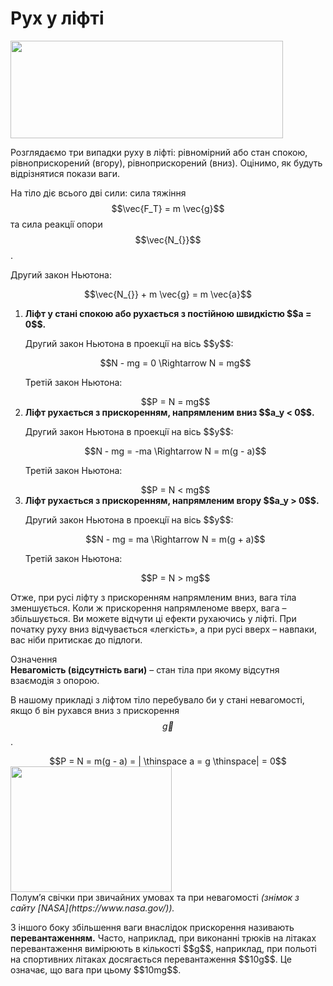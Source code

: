 # Рух у лiфтi

<div class="space"><img class="image" width="436" height="156" src="https://rawgit.com/chudaol/ed-era-book-physics/master/images/chapter_4/14.png"></div>

Розглядаємо три випадки руху в лiфтi: рiвномiрний або стан спокою, рiвноприскорений (вгору), рiвноприскорений (вниз). Оцiнимо, як будуть вiдрiзнятися покази ваги.

На тiло дiє всього двi сили: сила тяжiння $$\vec{F_Т} = m \vec{g}$$ та сила реакцiї опори $$\vec{N_{}}$$.

Другий закон Ньютона:

<div class="space" align="center">$$\vec{N_{}} + m \vec{g} = m \vec{a}$$</div>

<ol>
<li>
<span class="p1"><b>Лiфт у станi спокою або рухається з постiйною швидкiстю $$a = 0$$.</b></span>

<p class="p3">Другий закон Ньютона в проекцiї на вісь $$y$$:</p>

<div class="space" align="center">$$N - mg = 0 \Rightarrow N = mg$$</div>

Третiй закон Ньютона:

<div class="space" align="center">$$P = N = mg$$</div>
</li>
<li>
<span class="p1"><b>Лiфт рухається з прискоренням, напрямленим вниз $$a_y < 0$$.</b></span>

<p class="p3">Другий закон Ньютона в проекцiї на вісь $$y$$:</p>

<div class="center" align="center">$$N - mg = -ma \Rightarrow N = m(g - a)$$</div>

Третiй закон Ньютона:

<div class="space" align="center">$$P = N < mg$$</div>
</li>

<li>
<span class="p1"><b>Лiфт рухається з прискоренням, напрямленим вгору $$a_y > 0$$.</b></span>

<p class="p3">Другий закон Ньютона в проекцiї на вісь $$y$$:</p>

<div class="space" align="center">$$N - mg = ma \Rightarrow N = m(g + a)$$</div>

Третiй закон Ньютона:

<div class="space" align="center">$$P = N > mg$$</div>
</li>
</ol>

Отже, при русi лiфту з прискоренням напрямленим вниз, вага тiла зменшується. Коли ж прискорення напрямленоме вверх, вага – збiльшується. Ви можете вiдчути цi ефекти рухаючись у лiфтi. При початку руху вниз вiдчувається «легкiсть», а при русi вверх – навпаки, вас нiби притискає до пiдлоги.

<div class="eoz-wrap">
<span class="eoz">Означення</span>
<div class="eoz-text">
<span class="p1"><b>Невагомiсть (вiдсутнiсть ваги)</b></span> – стан тiла при якому вiдсутня взаємодiя з опорою.
</div>
</div>

В нашому прикладi з лiфтом тiло перебувало би у станi невагомостi, якщо б вiн рухався вниз з прискорення $$\vec{g}$$.
<div class="space" align="center">$$P = N = m(g - a) = | \thinspace a = g \thinspace| = 0$$</div>

<div class="space"><img class="image" width="258" height="201" src="https://rawgit.com/chudaol/ed-era-book-physics/master/images/chapter_4/15.png"></div>

<div class="space">Полум’я свiчки при звичайних умовах та при невагомостi <i>(знiмок з сайту [NASA](https://www.nasa.gov/)).</i></div>

<p class="p3">З iншого боку збiльшення ваги внаслiдок прискорення називають <span class="p1"><b>перевантаженням.</b></span> Часто, наприклад, при виконаннi трюкiв на лiтаках перевантаження вимiрюють в кiлькостi $$g$$, наприклад, при польотi на спортивних лiтаках досягається перевантаження $$10g$$. Це означає, що вага при цьому $$10mg$$.</p>